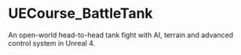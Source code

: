 # UECourse_BattleTank
An open-world head-to-head tank fight with AI, terrain and advanced control system in Unreal 4.
